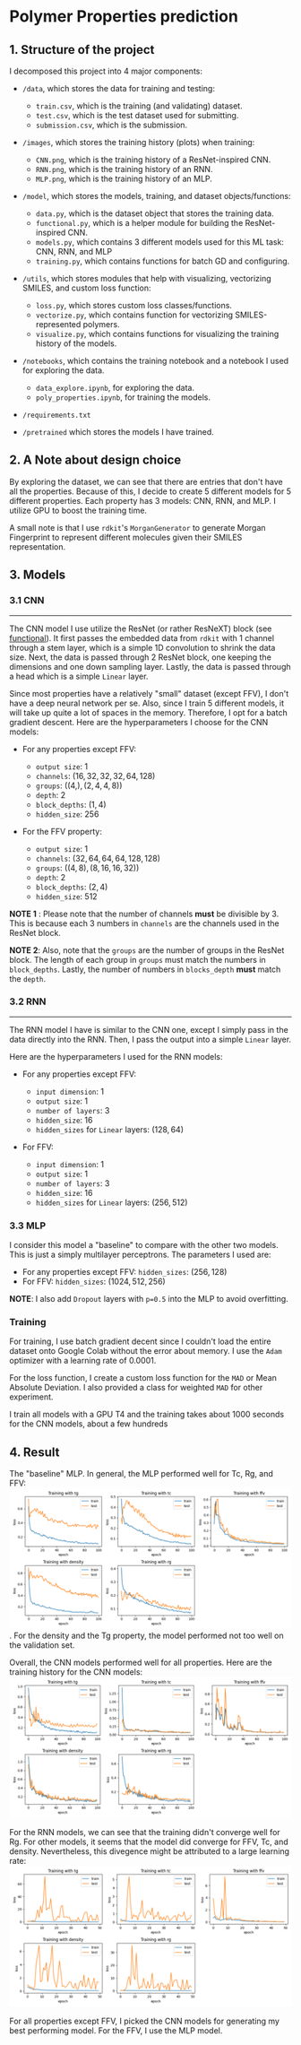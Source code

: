 # Polymer Properties prediction

## 1. Structure of the project

I decomposed this project into 4 major components:

- `/data`, which stores the data for training and testing:

  - `train.csv`, which is the training (and validating) dataset.
  - `test.csv`, which is the test dataset used for submitting.
  - `submission.csv`, which is the submission.

- `/images`, which stores the training history (plots) when training:

  - `CNN.png`, which is the training history of a ResNet-inspired CNN.
  - `RNN.png`, which is the training history of an RNN.
  - `MLP.png`, which is the training history of an MLP.

- `/model`, which stores the models, training, and dataset objects/functions:

  - `data.py`, which is the dataset object that stores the training data.
  - `functional.py`, which is a helper module for building the ResNet-inspired CNN.
  - `models.py`, which contains 3 different models used for this ML task: CNN, RNN, and MLP
  - `training.py`, which contains functions for batch GD and configuring.

- `/utils`, which stores modules that help with visualizing, vectorizing SMILES, and custom loss function:

  - `loss.py`, which stores custom loss classes/functions.
  - `vectorize.py`, which contains function for vectorizing SMILES-represented polymers.
  - `visualize.py`, which contains functions for visualizing the training history of the models.

- `/notebooks`, which contains the training notebook and a notebook I used for exploring the data.

  - `data_explore.ipynb`, for exploring the data.
  - `poly_properties.ipynb`, for training the models.

- `/requirements.txt`
- `/pretrained` which stores the models I have trained.

## 2. A Note about design choice

By exploring the dataset, we can see that there are entries that don't have all the properties. Because of this, I decide to create 5 different models for 5 different properties. Each property has 3 models: CNN, RNN, and MLP. I utilize GPU to boost the training time.

A small note is that I use `rdkit`'s `MorganGenerator` to generate Morgan Fingerprint to represent different molecules given their SMILES representation.

## 3. Models

### 3.1 CNN

---

The CNN model I use utilize the ResNet (or rather ResNeXT) block (see [functional](./model/functional.py)). It first passes the embedded data from `rdkit` with 1 channel through a stem layer, which is a simple 1D convolution to shrink the data size. Next, the data is passed through 2 ResNet block, one keeping the dimensions and one down sampling layer.
Lastly, the data is passed through a head which is a simple `Linear` layer.

Since most properties have a relatively "small" dataset (except FFV), I don't have a deep neural network per se. Also, since I train 5 different models, it will take up quite a lot of spaces in the memory. Therefore, I opt for a batch gradient descent. Here are the hyperparameters I choose for the CNN models:

- For any properties except FFV:
  - `output size`: $1$
  - `channels`: $(16, 32, 32, 32, 64, 128)$
  - `groups`: $((4,), (2, 4, 4, 8))$
  - `depth`: $2$
  - `block_depths`: $(1, 4)$
  - `hidden_size`: $256$

- For the FFV property:
  - `output size`: $1$
  - `channels`: $(32, 64, 64, 64, 128, 128)$
  - `groups`: $((4, 8), (8, 16, 16, 32))$
  - `depth`: $2$
  - `block_depths`: $(2, 4)$
  - `hidden_size`: $512$

__NOTE 1__ : Please note that the number of channels __must__ be divisible by 3. This is because each 3 numbers in `channels` are the channels used in the ResNet block.

__NOTE 2__: Also, note that the `groups` are the number of groups in the ResNet block. The length of each group in `groups` must match the numbers in `block_depths`. Lastly, the number of numbers in `blocks_depth` __must__ match the `depth`.

### 3.2 RNN

---

The RNN model I have is similar to the CNN one, except I simply pass in the data directly into the RNN. Then, I pass the output into a simple `Linear` layer.

Here are the hyperparameters I used for the RNN models:

- For any properties except FFV:
  - `input dimension`: $1$
  - `output size`: $1$
  - `number of layers`: $3$
  - `hidden_size`: $16$
  - `hidden_sizes` for `Linear` layers: $(128, 64)$

- For FFV:
  - `input dimension`: $1$
  - `output size`: $1$
  - `number of layers`: $3$
  - `hidden_size`: $16$
  - `hidden_sizes` for `Linear` layers: $(256, 512)$

### 3.3 MLP

I consider this model a "baseline" to compare with the other two models. This is just a simply multilayer perceptrons. The parameters I used are:

- For any properties except FFV: `hidden_sizes`: $(256, 128)$
- For FFV: `hidden_sizes`: $(1024, 512, 256)$

__NOTE__: I also add `Dropout` layers with `p=0.5` into the MLP to avoid overfitting.

### Training

For training, I use batch gradient decent since I couldn't load the entire dataset onto Google Colab without the error about memory. I use the `Adam` optimizer with a learning rate of $0.0001$.

For the loss function, I create a custom loss function for the `MAD` or Mean Absolute Deviation. I also provided a class for weighted `MAD` for other experiment.

I train all models with a GPU T4 and the training takes about $1000$ seconds for the CNN models, about a few hundreds

## 4. Result

The "baseline" MLP. In general, the MLP performed well for Tc, Rg, and FFV: ![MLP train history](./images/MLP.png). For the density and the Tg property, the model performed not too well on the validation set.

Overall, the CNN models performed well for all properties. Here are the training history for the CNN models: ![CNN train history](./images/CNN.png)

For the RNN models, we can see that the training didn't converge well for Rg. For other models, it seems that the model did converge for FFV, Tc, and density. Nevertheless, this divegence might be attributed to a large learning rate: ![RNN train history](./images/RNN.png)

For all properties except FFV, I picked the CNN models for generating my best performing model. For the FFV, I use the MLP model.
